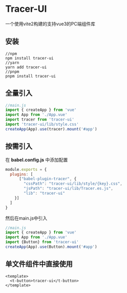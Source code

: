 # Tracer-UI
一个使用vite2构建的支持vue3的PC端组件库
## 安装
```shell
//npm
npm install tracer-ui
//yarn
yarn add tracer-ui
//pnpm
pnpm install tracer-ui
```
## 全量引入

```js
//main.js
import { createApp } from 'vue'
import App from './App.vue'
import tracer from 'tracer-ui'
import 'tracer-ui/lib/style.css'
createApp(App).use(tracer).mount('#app')
```

## 按需引入

在 **babel.config.js** 中添加配置
```js
module.exports = {
  plugins: [
      ["babel-plugin-tracer", {
        "cssPath": "tracer-ui/lib/style/{key}.css", 
        "jsPath": "tracer-ui/lib/Tracer.es.js",
        "lib": "tracer-ui" 
    }]
  ]
}
```
然后在main.js中引入
```js
//main.js
import { createApp } from 'vue'
import App from './App.vue'
import {Button} from 'tracer-ui'
createApp(App).use(Button).mount('#app')
```

## 单文件组件中直接使用


```vue
<template>
  <t-button>tracer-ui</t-button>
</template> 
```
